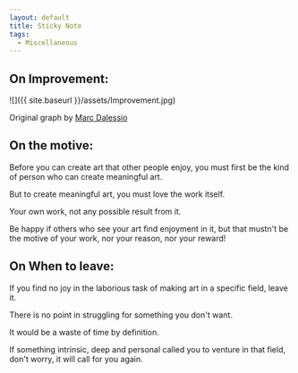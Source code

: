 ```yaml
---
layout: default
title: Sticky Note
tags:
  - Miscellaneous
---
```


## On Improvement:

![]({{ site.baseurl }}/assets/Improvement.jpg)

Original graph by [Marc Dalessio](https://marcdalessio.com/self-portraits-over-the-years-2)


## On the motive:

Before you can create art that other people enjoy, you must first be the kind of person who can create meaningful art. 

But to create meaningful art, you must love the work itself.

Your own work, not any possible result from it. 

Be happy if others who see your art find enjoyment in it, but that mustn't be the motive of your work, nor your reason, nor your reward! 


## On When to leave:

If you find no joy in the laborious task of making art in a specific field, leave it.

There is no point in struggling for something you don't want. 

It would be a waste of time by definition.

If something intrinsic, deep and personal called you to venture in that field, don't worry, it will call for you again.

